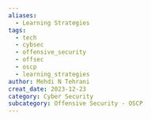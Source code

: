 ```yaml
---
aliases:
  - Learning Strategies
tags:
  - tech
  - cybsec
  - offensive_security
  - offsec
  - oscp
  - learning_strategies
author: Mehdi N Tehrani
creat_date: 2023-12-23
category: Cyber Security
subcategory: Offensive Security - OSCP
---
```


